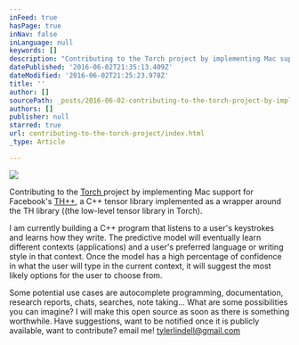 ```yaml
---
inFeed: true
hasPage: true
inNav: false
inLanguage: null
keywords: []
description: "Contributing to the Torch project by implementing Mac support for Facebook's TH++, a C++ tensor library implemented as a wrapper around the TH library ((the low-level tensor library in Torch)."
datePublished: '2016-06-02T21:35:13.409Z'
dateModified: '2016-06-02T21:25:23.978Z'
title: ''
author: []
sourcePath: _posts/2016-06-02-contributing-to-the-torch-project-by-implementing-mac-suppor.md
authors: []
publisher: null
starred: true
url: contributing-to-the-torch-project/index.html
_type: Article

---
```

![](https://the-grid-user-content.s3-us-west-2.amazonaws.com/7a9e9ecb-4596-4d6c-b6d9-1cd5d402815a.png)

Contributing to the [Torch ][0]project by implementing Mac support for Facebook's [TH++][1], a C++ tensor library implemented as a wrapper around the TH library ((the low-level tensor library in Torch).

I am currently building a C++ program that listens to a user's keystrokes and learns how they write. The predictive model will eventually learn different contexts (applications) and a user's preferred language or writing style in that context. Once the model has a high percentage of confidence in what the user will type in the current context, it will suggest the most likely options for the user to choose from.

Some potential use cases are autocomplete programming, documentation, research reports, chats, searches, note taking... What are some possibilities you can imagine? I will make this open source as soon as there is something worthwhile. Have suggestions, want to be notified once it is publicly available, want to contribute? email me! tylerlindell@gmail.com

[0]: http://torch.ch/
[1]: https://github.com/facebook/thpp